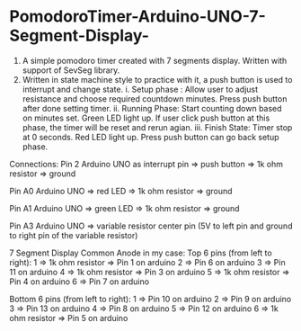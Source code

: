# PomodoroTimer-Arduino-UNO-7-Segment-Display-
1. A simple pomodoro timer created with 7 segments display. Written with support of SevSeg library.
2. Written in state machine style to practice with it, a push button is used to interrupt and change state.
   i.  Setup phase : Allow user to adjust resistance and choose required countdown minutes. Press push button after done setting timer.
   ii. Running Phase: Start counting down based on minutes set. Green LED light up. If user click push button at this phase, the timer will be reset and rerun agian.
   iii. Finish State: Timer stop at 0 seconds. Red LED light up. Press push button can go back setup phase.

Connections:
Pin 2 Arduino UNO as interrupt pin => push button => 1k ohm resistor => ground

Pin A0 Arduino UNO => red LED => 1k ohm resistor => ground

Pin A1 Arduino UNO => green LED => 1k ohm resistor => ground

Pin A3 Arduino UNO => variable resistor center pin (5V to left pin and ground to right pin of the variable resistor)

7 Segment Display Common Anode in my case:
  Top 6 pins (from left to right):
  1 => 1k ohm resistor => Pin 1 on arduino
  2 => Pin 6 on arduino
  3 => Pin 11 on arduino
  4 => 1k ohm resistor => Pin 3 on arduino
  5 => 1k ohm resistor => Pin 4 on arduino
  6 => Pin 7 on arduino
  
  Bottom 6 pins (from left to right):
  1 => Pin 10 on arduino
  2 => Pin 9 on arduino
  3 => Pin 13 on arduino
  4 => Pin 8 on arduino
  5 => Pin 12 on arduino
  6 => 1k ohm resistor => Pin 5 on arduino
